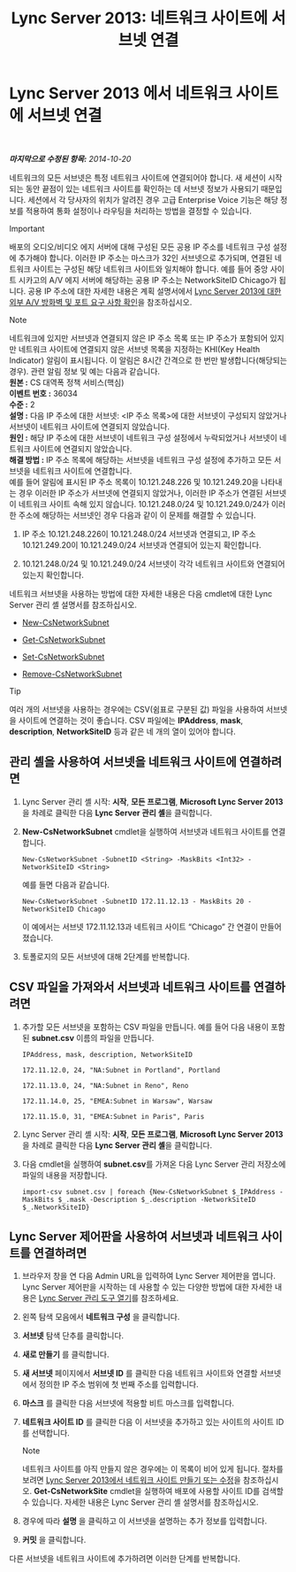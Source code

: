 ﻿---
title: 'Lync Server 2013: 네트워크 사이트에 서브넷 연결'
TOCTitle: 네트워크 사이트에 서브넷 연결
ms:assetid: aa69e3ac-542a-4ba1-9582-2e6bee29f633
ms:mtpsurl: https://technet.microsoft.com/ko-kr/library/Gg412804(v=OCS.15)
ms:contentKeyID: 49304671
ms.date: 08/24/2015
mtps_version: v=OCS.15
ms.translationtype: HT
---

# Lync Server 2013 에서 네트워크 사이트에 서브넷 연결

 

_**마지막으로 수정된 항목:** 2014-10-20_

네트워크의 모든 서브넷은 특정 네트워크 사이트에 연결되어야 합니다. 새 세션이 시작되는 동안 끝점이 있는 네트워크 사이트를 확인하는 데 서브넷 정보가 사용되기 때문입니다. 세션에서 각 당사자의 위치가 알려진 경우 고급 Enterprise Voice 기능은 해당 정보를 적용하여 통화 설정이나 라우팅을 처리하는 방법을 결정할 수 있습니다.


> [!IMPORTANT]
> 배포의 오디오/비디오 에지 서버에 대해 구성된 모든 공용 IP 주소를 네트워크 구성 설정에 추가해야 합니다. 이러한 IP 주소는 마스크가 32인 서브넷으로 추가되며, 연결된 네트워크 사이트는 구성된 해당 네트워크 사이트와 일치해야 합니다. 예를 들어 중앙 사이트 시카고의 A/V 에지 서버에 해당하는 공용 IP 주소는 NetworkSiteID Chicago가 됩니다. 공용 IP 주소에 대한 자세한 내용은 계획 설명서에서 <A href="lync-server-2013-determine-external-a-v-firewall-and-port-requirements.md">Lync Server 2013에 대한 외부 A/V 방화벽 및 포트 요구 사항 확인</A>을 참조하십시오.




> [!NOTE]
> 네트워크에 있지만 서브넷과 연결되지 않은 IP 주소 목록 또는 IP 주소가 포함되어 있지만 네트워크 사이트에 연결되지 않은 서브넷 목록을 지정하는 KHI(Key Health Indicator) 알림이 표시됩니다. 이 알림은 8시간 간격으로 한 번만 발생합니다(해당되는 경우). 관련 알림 정보 및 예는 다음과 같습니다.<BR><STRONG>원본 :</STRONG> CS 대역폭 정책 서비스(핵심)<BR><STRONG>이벤트 번호 :</STRONG> 36034<BR><STRONG>수준 :</STRONG> 2<BR><STRONG>설명 :</STRONG> 다음 IP 주소에 대한 서브넷: &lt;IP 주소 목록&gt;에 대한 서브넷이 구성되지 않았거나 서브넷이 네트워크 사이트에 연결되지 않았습니다.<BR><STRONG>원인 :</STRONG> 해당 IP 주소에 대한 서브넷이 네트워크 구성 설정에서 누락되었거나 서브넷이 네트워크 사이트에 연결되지 않았습니다.<BR><STRONG>해결 방법 :</STRONG> IP 주소 목록에 해당하는 서브넷을 네트워크 구성 설정에 추가하고 모든 서브넷을 네트워크 사이트에 연결합니다.<BR>예를 들어 알림에 표시된 IP 주소 목록이 10.121.248.226 및 10.121.249.20을 나타내는 경우 이러한 IP 주소가 서브넷에 연결되지 않았거나, 이러한 IP 주소가 연결된 서브넷이 네트워크 사이트 속해 있지 않습니다. 10.121.248.0/24 및 10.121.249.0/24가 이러한 주소에 해당하는 서브넷인 경우 다음과 같이 이 문제를 해결할 수 있습니다. 
> <OL>
> <LI>
> <P>IP 주소 10.121.248.226이 10.121.248.0/24 서브넷과 연결되고, IP 주소 10.121.249.20이 10.121.249.0/24 서브넷과 연결되어 있는지 확인합니다.</P>
> <LI>
> <P>10.121.248.0/24 및 10.121.249.0/24 서브넷이 각각 네트워크 사이트와 연결되어 있는지 확인합니다.</P></LI></OL>



네트워크 서브넷을 사용하는 방법에 대한 자세한 내용은 다음 cmdlet에 대한 Lync Server 관리 셸 설명서를 참조하십시오.

  - [New-CsNetworkSubnet](https://docs.microsoft.com/en-us/powershell/module/skype/New-CsNetworkSubnet)

  - [Get-CsNetworkSubnet](get-csnetworksubnet.md)

  - [Set-CsNetworkSubnet](set-csnetworksubnet.md)

  - [Remove-CsNetworkSubnet](remove-csnetworksubnet.md)


> [!TIP]
> 여러 개의 서브넷을 사용하는 경우에는 CSV(쉼표로 구분된 값) 파일을 사용하여 서브넷을 사이트에 연결하는 것이 좋습니다. CSV 파일에는 <STRONG>IPAddress</STRONG>, <STRONG>mask</STRONG>, <STRONG>description</STRONG>, <STRONG>NetworkSiteID</STRONG> 등과 같은 네 개의 열이 있어야 합니다.



## 관리 셸을 사용하여 서브넷을 네트워크 사이트에 연결하려면

1.  Lync Server 관리 셸 시작: **시작**, **모든 프로그램**, **Microsoft Lync Server 2013**을 차례로 클릭한 다음 **Lync Server 관리 셸**을 클릭합니다.

2.  **New-CsNetworkSubnet** cmdlet을 실행하여 서브넷과 네트워크 사이트를 연결합니다.
    
        New-CsNetworkSubnet -SubnetID <String> -MaskBits <Int32> -NetworkSiteID <String>
    
    예를 들면 다음과 같습니다.
    
        New-CsNetworkSubnet -SubnetID 172.11.12.13 - MaskBits 20 -NetworkSiteID Chicago
    
    이 예에서는 서브넷 172.11.12.13과 네트워크 사이트 “Chicago” 간 연결이 만들어졌습니다.

3.  토폴로지의 모든 서브넷에 대해 2단계를 반복합니다.

## CSV 파일을 가져와서 서브넷과 네트워크 사이트를 연결하려면

1.  추가할 모든 서브넷을 포함하는 CSV 파일을 만듭니다. 예를 들어 다음 내용이 포함된 **subnet.csv** 이름의 파일을 만듭니다.
    
    `IPAddress, mask, description, NetworkSiteID`
    
    `172.11.12.0, 24, "NA:Subnet in Portland", Portland`
    
    `172.11.13.0, 24, "NA:Subnet in Reno", Reno`
    
    `172.11.14.0, 25, "EMEA:Subnet in Warsaw", Warsaw`
    
    `172.11.15.0, 31, "EMEA:Subnet in Paris", Paris`

2.  Lync Server 관리 셸 시작: **시작**, **모든 프로그램**, **Microsoft Lync Server 2013**을 차례로 클릭한 다음 **Lync Server 관리 셸**을 클릭합니다.

3.  다음 cmdlet을 실행하여 **subnet.csv**를 가져온 다음 Lync Server 관리 저장소에 파일의 내용을 저장합니다.
    
        import-csv subnet.csv | foreach {New-CsNetworkSubnet $_IPAddress -MaskBits $_.mask -Description $_.description -NetworkSiteID $_.NetworkSiteID}

## Lync Server 제어판을 사용하여 서브넷과 네트워크 사이트를 연결하려면

1.  브라우저 창을 연 다음 Admin URL을 입력하여 Lync Server 제어판을 엽니다. Lync Server 제어판을 시작하는 데 사용할 수 있는 다양한 방법에 대한 자세한 내용은 [Lync Server 관리 도구 열기](lync-server-2013-open-lync-server-administrative-tools.md)를 참조하세요.

2.  왼쪽 탐색 모음에서 **네트워크 구성** 을 클릭합니다.

3.  **서브넷** 탐색 단추를 클릭합니다.

4.  **새로 만들기** 를 클릭합니다.

5.  **새 서브넷** 페이지에서 **서브넷 ID** 를 클릭한 다음 네트워크 사이트와 연결할 서브넷에서 정의한 IP 주소 범위에 첫 번째 주소를 입력합니다.

6.  **마스크** 를 클릭한 다음 서브넷에 적용할 비트 마스크를 입력합니다.

7.  **네트워크 사이트 ID** 를 클릭한 다음 이 서브넷을 추가하고 있는 사이트의 사이트 ID를 선택합니다.
    

    > [!NOTE]
    > 네트워크 사이트를 아직 만들지 않은 경우에는 이 목록이 비어 있게 됩니다. 절차를 보려면 <A href="lync-server-2013-create-or-modify-a-network-site.md">Lync Server 2013에서 네트워크 사이트 만들기 또는 수정</A>을 참조하십시오. <STRONG>Get-CsNetworkSite</STRONG> cmdlet을 실행하여 배포에 사용할 사이트 ID를 검색할 수 있습니다. 자세한 내용은 Lync Server 관리 셸 설명서를 참조하십시오.



8.  경우에 따라 **설명** 을 클릭하고 이 서브넷을 설명하는 추가 정보를 입력합니다.

9.  **커밋** 을 클릭합니다.

다른 서브넷을 네트워크 사이트에 추가하려면 이러한 단계를 반복합니다.

